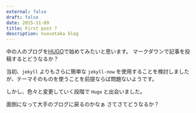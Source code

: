 ```yaml
---
external: false
draft: false
date: 2015-11-09
title: First post ?
description: nuovotaka blog
---
```


中の人のブログを[HUGO](https://gohugo.io/)で始めてみたいと思います。
マークダウンで記事を投稿するとどうなるか？

当初、`jekyll` よりもさらに簡単な `jekyll-now` を使用することを検討しましたが、テーマそのものを使うことを前提ならば問題ないようです。

しかし、色々と変更していく段階で `Hugo` と出会いました。

面倒になって大手のブログに戻るのかなぁ
さてさてどうなるか？
